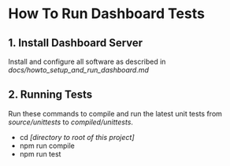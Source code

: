 # How To Run Dashboard Tests

## 1. Install Dashboard Server
Install and configure all software as described in *docs/howto_setup_and_run_dashboard.md*


## 2. Running Tests
Run these commands to compile and run the latest unit tests from *source/unittests* to *compiled/unittests*.

* cd *[directory to root of this project]*
* npm run compile
* npm run test